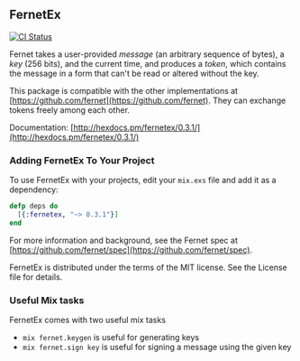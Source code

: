## FernetEx

[![CI Status](https://github.com/kennyp/fernetex/actions/workflows/test.yml/badge.svg)](https://github.com/kennyp/fernetex/actions/workflows/test.yml)

Fernet takes a user-provided *message* (an arbitrary sequence of
bytes), a *key* (256 bits), and the current time, and produces a
*token*, which contains the message in a form that can't be read
or altered without the key.

This package is compatible with the other implementations at
[https://github.com/fernet](https://github.com/fernet).
They can exchange tokens freely among each other.

Documentation: [http://hexdocs.pm/fernetex/0.3.1/](http://hexdocs.pm/fernetex/0.3.1/)


### Adding FernetEx To Your Project

To use FernetEx with your projects, edit your `mix.exs` file and add it as a dependency:

```elixir
defp deps do
  [{:fernetex, "~> 0.3.1"}]
end
```

For more information and background, see the Fernet spec at
[https://github.com/fernet/spec](https://github.com/fernet/spec).

FernetEx is distributed under the terms of the MIT license.
See the License file for details.


### Useful Mix tasks

FernetEx comes with two useful mix tasks

- `mix fernet.keygen` is useful for generating keys
- `mix fernet.sign key` is useful for signing a message using the given key
